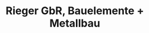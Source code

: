 ---
title: "Rieger GbR, Bauelemente + Metallbau"
url: /gaildorf/rieger-gbr-bauelemente-metallbau/
shop: Türen
---